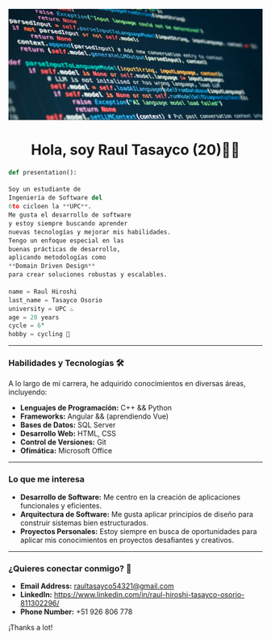 <div align=center>

![imgBackground](resources/background.png)


# Hola, soy Raul Tasayco (20)👨‍💻
</div>

~~~python
def presentation():
    
Soy un estudiante de
Ingeniería de Software del
6to cicloen la **UPC**.
Me gusta el desarrollo de software
y estoy siempre buscando aprender
nuevas tecnologías y mejorar mis habilidades.
Tengo un enfoque especial en las
buenas prácticas de desarrollo,
aplicando metodologías como
**Domain Driven Design**
para crear soluciones robustas y escalables.

name = Raul Hiroshi
last_name = Tasayco Osorio
university = UPC ♨️
age = 20 years
cycle = 6° 
hobby = cycling 🚴
~~~
---

### Habilidades y Tecnologías 🛠️

A lo largo de mi carrera, he adquirido conocimientos en diversas áreas, incluyendo:

* **Lenguajes de Programación:** C++ && Python
* **Frameworks:** Angular && (aprendiendo Vue)
* **Bases de Datos:** SQL Server
* **Desarrollo Web:** HTML, CSS
* **Control de Versiones:** Git
* **Ofimática:** Microsoft Office

---

### Lo que me interesa 

* **Desarrollo de Software:** Me centro en la creación de aplicaciones funcionales y eficientes.
* **Arquitectura de Software:** Me gusta aplicar principios de diseño para construir sistemas bien estructurados.
* **Proyectos Personales:** Estoy siempre en busca de oportunidades para aplicar mis conocimientos en proyectos desafiantes y creativos.

---

### ¿Quieres conectar conmigo? 🤝

* **Email Address:** raultasayco54321@gmail.com
* **LinkedIn:** https://www.linkedin.com/in/raul-hiroshi-tasayco-osorio-811302296/
* **Phone Number:** +51 926 806 778

¡Thanks a lot!
